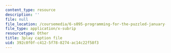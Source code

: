 ```yaml
---
content_type: resource
description: ''
file: null
file_location: /coursemedia/6-s095-programming-for-the-puzzled-january-iap-2018/392c0f0fc4125f788274ac14c22f58f3_Fp7usgx_CvM.vtt
file_type: application/x-subrip
resourcetype: Other
title: 3play caption file
uid: 392c0f0f-c412-5f78-8274-ac14c22f58f3
---
```


